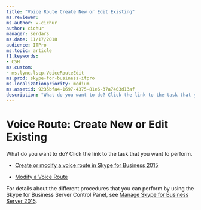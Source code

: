 ```yaml
---
title: "Voice Route Create New or Edit Existing"
ms.reviewer: 
ms.author: v-cichur
author: cichur
manager: serdars
ms.date: 11/17/2018
audience: ITPro
ms.topic: article
f1.keywords:
- CSH
ms.custom:
- ms.lync.lscp.VoiceRouteEdit
ms.prod: skype-for-business-itpro
ms.localizationpriority: medium
ms.assetid: 9235bfa4-1697-4375-81e6-37a7403d13af
description: "What do you want to do? Click the link to the task that you want to perform."
---
```


# Voice Route: Create New or Edit Existing

What do you want to do? Click the link to the task that you want to perform.

- [Create or modify a voice route in Skype for Business 2015](../../deploy/deploy-enterprise-voice/create-or-modify-a-voice-route.md)

- [Modify a Voice Route](/previous-versions/office/lync-server-2013/lync-server-2013-modify-a-voice-route)

For details about the different procedures that you can perform by using the Skype for Business Server Control Panel, see [Manage Skype for Business Server 2015](../../manage/manage.md).